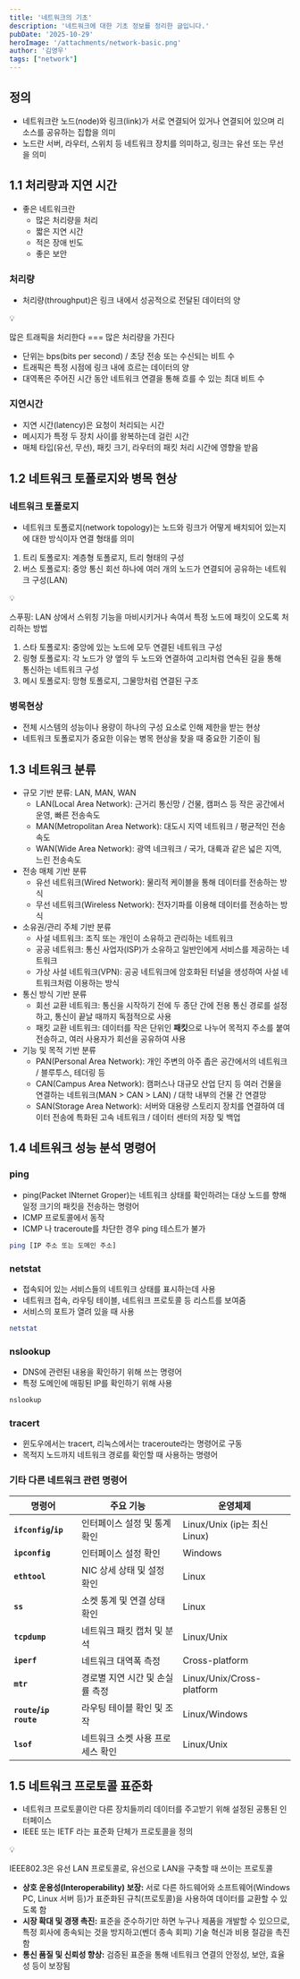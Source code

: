 ```yaml
---
title: '네트워크의 기초'
description: '네트워크에 대한 기초 정보를 정리한 글입니다.'
pubDate: '2025-10-29'
heroImage: '/attachments/network-basic.png'
author: '김영우'
tags: ["network"]
---
```

## 정의

- 네트워크란 노드(node)와 링크(link)가 서로 연결되어 있거나 연결되어 있으며 리소스를 공유하는 집합을 의미
- 노드란 서버, 라우터, 스위치 등 네트워크 장치를 의미하고, 링크는 유선 또는 무선을 의미

## 1.1 처리량과 지연 시간

- 좋은 네트워크란
    - 많은 처리량을 처리
    - 짧은 지연 시간
    - 적은 장애 빈도
    - 좋은 보안

### 처리량

- 처리량(throughput)은 링크 내에서 성공적으로 전달된 데이터의 양

<aside>
💡

많은 트래픽을 처리한다 === 많은 처리량을 가진다

</aside>

- 단위는 bps(bits per second) / 초당 전송 또는 수신되는 비트 수
- 트래픽은 특정 시점에 링크 내에 흐르는 데이터의 양
- 대역폭은 주어진 시간 동안 네트워크 연결을 통해 흐를 수 있는 최대 비트 수

### 지연시간

- 지연 시간(latency)은 요청이 처리되는 시간
- 메시지가 특정 두 장치 사이를 왕복하는데 걸린 시간
- 매체 타입(유선, 무선), 패킷 크기, 라우터의 패킷 처리 시간에 영향을 받음

## 1.2 네트워크 토폴로지와 병목 현상

### 네트워크 토폴로지

- 네트워크 토폴로지(network topology)는 노드와 링크가 어떻게 배치되어 있는지에 대한 방식이자 연결 형태를 의미
1. 트리 토폴로지: 계층형 토폴로지, 트리 형태의 구성
2. 버스 토폴로지: 중앙 통신 회선 하나에 여러 개의 노드가 연결되어 공유하는 네트워크 구성(LAN)

<aside>
💡

스푸핑: LAN 상에서 스위칭 기능을 마비시키거나 속여서 특정 노드에 패킷이 오도록 처리하는 방법

</aside>

1. 스타 토폴로지: 중앙에 있는 노드에 모두 연결된 네트워크 구성
2. 링형 토폴로지: 각 노드가 양 옆의 두 노드와 연결하여 고리처럼 연속된 길을 통해 통신하는 네트워크 구성
3. 메시 토폴로지: 망형 토폴로지, 그물망처럼 연결된 구조

### 병목현상

- 전체 시스템의 성능이나 용량이 하나의 구성 요소로 인해 제한을 받는 현상
- 네트워크 토폴로지가 중요한 이유는 병목 현상을 찾을 때 중요한 기준이 됨

## 1.3 네트워크 분류

- 규모 기반 분류: LAN, MAN, WAN
    - LAN(Local Area Network): 근거리 통신망 / 건물, 캠퍼스 등 작은 공간에서 운영, 빠른 전송속도
    - MAN(Metropolitan Area Network): 대도시 지역 네트워크 / 평균적인 전송속도
    - WAN(Wide Area Network): 광역 네크워크 / 국가, 대륙과 같은 넓은 지역, 느린 전송속도
- 전송 매체 기반 분류
    - 유선 네트워크(Wired Network): 물리적 케이블을 통해 데이터를 전송하는 방식
    - 무선 네트워크(Wireless Network): 전자기파를 이용해 데이터를 전송하는 방식
- 소유권/관리 주체 기반 분류
    - 사설 네트워크: 조직 또는 개인이 소유하고 관리하는 네트워크
    - 공공 네트워크: 통신 사업자(ISP)가 소유하고 일반인에게 서비스를 제공하는 네트워크
    - 가상 사설 네트워크(VPN): 공공 네트워크에 암호화된 터널을 생성하여 사설 네트워크처럼 이용하는 방식
- 통신 방식 기반 분류
    - 회선 교환 네트워크: 통신을 시작하기 전에 두 종단 간에 전용 통신 경로를 설정하고, 통신이 끝날 때까지 독점적으로 사용
    - 패킷 교환 네트워크: 데이터를 작은 단위인 **패킷**으로 나누어 목적지 주소를 붙여 전송하고, 여러 사용자가 회선을 공유하여 사용
- 기능 및 목적 기반 분류
    - PAN(Personal Area Network): 개인 주변의 아주 좁은 공간에서의 네트워크 / 블루투스, 테더링 등
    - CAN(Campus Area Network): 캠퍼스나 대규모 산업 단지 등 여러 건물을 연결하는 네트워크(MAN > CAN > LAN) / 대학 내부의 건물 간 연결망
    - SAN(Storage Area Network): 서버와 대용량 스토리지 장치를 연결하여 데이터 전송에 특화된 고속 네트워크 / 데이터 센터의 저장 및 백업

## 1.4 네트워크 성능 분석 명령어

### ping

- ping(Packet INternet Groper)는 네트워크 상태를 확인하려는 대상 노드를 향해 일정 크기의 패킷을 전송하는 명령어
- ICMP 프로토콜에서 동작
- ICMP 나 traceroute를 차단한 경우 ping 테스트가 불가

```bash
ping [IP 주소 또는 도메인 주소]
```

### netstat

- 접속되어 있는 서비스들의 네트워크 상태를 표시하는데 사용
- 네트워크 접속, 라우팅 테이블, 네트워크 프로토콜 등 리스트를 보여줌
- 서비스의 포트가 열려 있을 때 사용

```bash
netstat
```

### nslookup

- DNS에 관련된 내용을 확인하기 위해 쓰는 명령어
- 특정 도메인에 매핑된 IP를 확인하기 위해 사용

```bash
nslookup
```

### tracert

- 윈도우에서는 tracert, 리눅스에서는 traceroute라는 명령어로 구동
- 목적지 노드까지 네트워크 경로를 확인할 때 사용하는 명령어

### 기타 다른 네트워크 관련 명령어

| **명령어**             | **주요 기능**                    | **운영체제**                 |
| ---------------------- | -------------------------------- | ---------------------------- |
| **`ifconfig`/`ip`**    | 인터페이스 설정 및 통계 확인     | Linux/Unix (ip는 최신 Linux) |
| **`ipconfig`**         | 인터페이스 설정 확인             | Windows                      |
| **`ethtool`**          | NIC 상세 상태 및 설정 확인       | Linux                        |
| **`ss`**               | 소켓 통계 및 연결 상태 확인      | Linux                        |
| **`tcpdump`**          | 네트워크 패킷 캡처 및 분석       | Linux/Unix                   |
| **`iperf`**            | 네트워크 대역폭 측정             | Cross-platform               |
| **`mtr`**              | 경로별 지연 시간 및 손실률 측정  | Linux/Unix/Cross-platform    |
| **`route`/`ip route`** | 라우팅 테이블 확인 및 조작       | Linux/Windows                |
| **`lsof`**             | 네트워크 소켓 사용 프로세스 확인 | Linux/Unix                   |

## 1.5 네트워크 프로토콜 표준화

- 네트워크 프로토콜이란 다른 장치들끼리 데이터를 주고받기 위해 설정된 공통된 인터페이스
- IEEE 또는 IETF 라는 표준화 단체가 프로토콜을 정의

<aside>
💡

IEEE802.3은 유선 LAN 프로토콜로, 유선으로 LAN을 구축할 때 쓰이는 프로토콜

</aside>

- **상호 운용성(Interoperability) 보장:** 서로 다른 하드웨어와 소프트웨어(Windows PC, Linux 서버 등)가 표준화된 규칙(프로토콜)을 사용하여 데이터를 교환할 수 있도록 함
- **시장 확대 및 경쟁 촉진:** 표준을 준수하기만 하면 누구나 제품을 개발할 수 있으므로, 특정 회사에 종속되는 것을 방지하고(벤더 종속 회피) 기술 혁신과 비용 절감을 촉진함
- **통신 품질 및 신뢰성 향상:** 검증된 표준을 통해 네트워크 연결의 안정성, 보안, 효율성 등이 보장됨